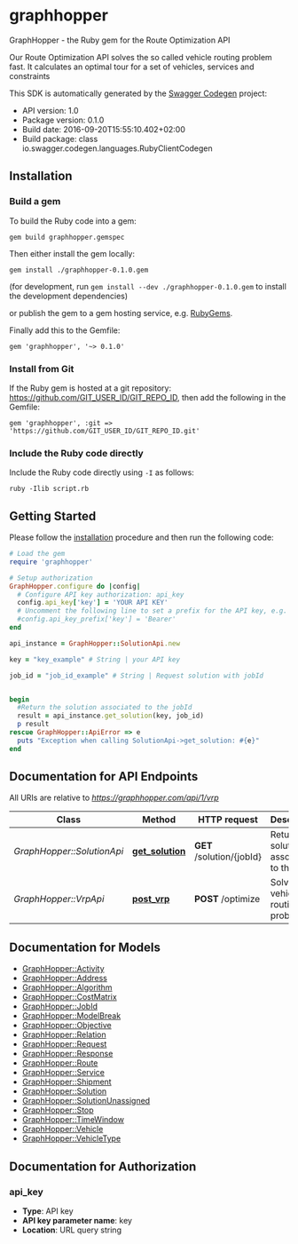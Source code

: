 # graphhopper

GraphHopper - the Ruby gem for the Route Optimization API

Our Route Optimization API solves the so called vehicle routing problem fast. It calculates an optimal tour for a set of vehicles, services and constraints

This SDK is automatically generated by the [Swagger Codegen](https://github.com/swagger-api/swagger-codegen) project:

- API version: 1.0
- Package version: 0.1.0
- Build date: 2016-09-20T15:55:10.402+02:00
- Build package: class io.swagger.codegen.languages.RubyClientCodegen

## Installation

### Build a gem

To build the Ruby code into a gem:

```shell
gem build graphhopper.gemspec
```

Then either install the gem locally:

```shell
gem install ./graphhopper-0.1.0.gem
```
(for development, run `gem install --dev ./graphhopper-0.1.0.gem` to install the development dependencies)

or publish the gem to a gem hosting service, e.g. [RubyGems](https://rubygems.org/).

Finally add this to the Gemfile:

    gem 'graphhopper', '~> 0.1.0'

### Install from Git

If the Ruby gem is hosted at a git repository: https://github.com/GIT_USER_ID/GIT_REPO_ID, then add the following in the Gemfile:

    gem 'graphhopper', :git => 'https://github.com/GIT_USER_ID/GIT_REPO_ID.git'

### Include the Ruby code directly

Include the Ruby code directly using `-I` as follows:

```shell
ruby -Ilib script.rb
```

## Getting Started

Please follow the [installation](#installation) procedure and then run the following code:
```ruby
# Load the gem
require 'graphhopper'

# Setup authorization
GraphHopper.configure do |config|
  # Configure API key authorization: api_key
  config.api_key['key'] = 'YOUR API KEY'
  # Uncomment the following line to set a prefix for the API key, e.g. 'Bearer' (defaults to nil)
  #config.api_key_prefix['key'] = 'Bearer'
end

api_instance = GraphHopper::SolutionApi.new

key = "key_example" # String | your API key

job_id = "job_id_example" # String | Request solution with jobId


begin
  #Return the solution associated to the jobId
  result = api_instance.get_solution(key, job_id)
  p result
rescue GraphHopper::ApiError => e
  puts "Exception when calling SolutionApi->get_solution: #{e}"
end

```

## Documentation for API Endpoints

All URIs are relative to *https://graphhopper.com/api/1/vrp*

Class | Method | HTTP request | Description
------------ | ------------- | ------------- | -------------
*GraphHopper::SolutionApi* | [**get_solution**](docs/SolutionApi.md#get_solution) | **GET** /solution/{jobId} | Return the solution associated to the jobId
*GraphHopper::VrpApi* | [**post_vrp**](docs/VrpApi.md#post_vrp) | **POST** /optimize | Solves vehicle routing problems


## Documentation for Models

 - [GraphHopper::Activity](docs/Activity.md)
 - [GraphHopper::Address](docs/Address.md)
 - [GraphHopper::Algorithm](docs/Algorithm.md)
 - [GraphHopper::CostMatrix](docs/CostMatrix.md)
 - [GraphHopper::JobId](docs/JobId.md)
 - [GraphHopper::ModelBreak](docs/ModelBreak.md)
 - [GraphHopper::Objective](docs/Objective.md)
 - [GraphHopper::Relation](docs/Relation.md)
 - [GraphHopper::Request](docs/Request.md)
 - [GraphHopper::Response](docs/Response.md)
 - [GraphHopper::Route](docs/Route.md)
 - [GraphHopper::Service](docs/Service.md)
 - [GraphHopper::Shipment](docs/Shipment.md)
 - [GraphHopper::Solution](docs/Solution.md)
 - [GraphHopper::SolutionUnassigned](docs/SolutionUnassigned.md)
 - [GraphHopper::Stop](docs/Stop.md)
 - [GraphHopper::TimeWindow](docs/TimeWindow.md)
 - [GraphHopper::Vehicle](docs/Vehicle.md)
 - [GraphHopper::VehicleType](docs/VehicleType.md)


## Documentation for Authorization


### api_key

- **Type**: API key
- **API key parameter name**: key
- **Location**: URL query string

